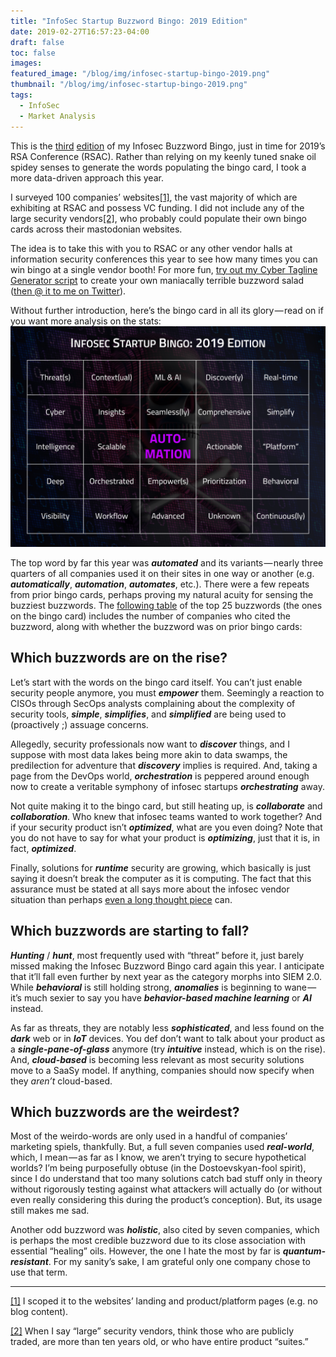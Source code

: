 ```yaml
---
title: "InfoSec Startup Buzzword Bingo: 2019 Edition"
date: 2019-02-27T16:57:23-04:00
draft: false
toc: false
images:
featured_image: "/blog/img/infosec-startup-bingo-2019.png"
thumbnail: "/blog/img/infosec-startup-bingo-2019.png"
tags:
  - InfoSec
  - Market Analysis
---
```


This is the [third](https://twitter.com/swagitda_/status/912494974779973632) [edition](https://twitter.com/swagitda_/status/967566556262694912) of my Infosec Buzzword Bingo, just in time for 2019’s RSA Conference (RSAC). Rather than relying on my keenly tuned snake oil spidey senses to generate the words populating the bingo card, I took a more data-driven approach this year.

I surveyed 100 companies’ websites<a name="back-1"></a>[[1]](#cite-1), the vast majority of which are exhibiting at RSAC and possess VC funding. I did not include any of the large security vendors<a name="back-2"></a>[[2]](#cite-2), who probably could populate their own bingo cards across their mastodonian websites.

The idea is to take this with you to RSAC or any other vendor halls at information security conferences this year to see how many times you can win bingo at a single vendor booth! For more fun, [try out my Cyber Tagline Generator script](https://github.com/swagitda/infosec-buzzword-bingo/blob/master/cyber-taglines.py) to create your own maniacally terrible buzzword salad ([then @ it to me on Twitter](https://twitter.com/swagitda_/)).

Without further introduction, here’s the bingo card in all its glory — read on if you want more analysis on the stats:
![Infosec Startup Buzzword Bingo card for 2019](/blog/img/infosec-startup-bingo-2019.png)

The top word by far this year was ***automated*** and its variants — nearly three quarters of all companies used it on their sites in one way or another (e.g. ***automatically***, ***automation***, ***automates***, etc.). There were a few repeats from prior bingo cards, perhaps proving my natural acuity for sensing the buzziest buzzwords. The [following table](https://github.com/swagitda/infosec-buzzword-bingo/blob/master/buzzword-bingo.md) of the top 25 buzzwords (the ones on the bingo card) includes the number of companies who cited the buzzword, along with whether the buzzword was on prior bingo cards:
<script src="https://gist.github.com/swagitda/7a55615c8b7889b92a3edaae7e8462e2.js"></script>


## Which buzzwords are on the rise?
Let’s start with the words on the bingo card itself. You can’t just enable security people anymore, you must ***empower*** them. Seemingly a reaction to CISOs through SecOps analysts complaining about the complexity of security tools, ***simple***, ***simplifies***, and ***simplified*** are being used to (proactively ;) assuage concerns.

Allegedly, security professionals now want to ***discover*** things, and I suppose with most data lakes being more akin to data swamps, the predilection for adventure that ***discovery*** implies is required. And, taking a page from the DevOps world, ***orchestration*** is peppered around enough now to create a veritable symphony of infosec startups ***orchestrating*** away.

Not quite making it to the bingo card, but still heating up, is ***collaborate*** and ***collaboration***. Who knew that infosec teams wanted to work together? And if your security product isn’t ***optimized***, what are you even doing? Note that you do not have to say for what your product is ***optimizing***, just that it is, in fact, ***optimized***.

Finally, solutions for ***runtime*** security are growing, which basically is just saying it doesn’t break the computer as it is computing. The fact that this assurance must be stated at all says more about the infosec vendor situation than perhaps [even a long thought piece](https://techcrunch.com/2019/02/13/the-infosec-reckoning-has-arrived/) can.


## Which buzzwords are starting to fall?
***Hunting*** / ***hunt***, most frequently used with “threat” before it, just barely missed making the Infosec Buzzword Bingo card again this year. I anticipate that it’ll fall even further by next year as the category morphs into SIEM 2.0. While ***behavioral*** is still holding strong, ***anomalies*** is beginning to wane — it’s much sexier to say you have ***behavior-based machine learning*** or ***AI*** instead.

As far as threats, they are notably less ***sophisticated***, and less found on the ***dark*** web or in ***IoT*** devices. You def don’t want to talk about your product as a ***single-pane-of-glass*** anymore (try ***intuitive*** instead, which is on the rise). And, ***cloud-based*** is becoming less relevant as most security solutions move to a SaaSy model. If anything, companies should now specify when they *aren’t* cloud-based.


## Which buzzwords are the weirdest?
Most of the weirdo-words are only used in a handful of companies’ marketing spiels, thankfully. But, a full seven companies used ***real-world***, which, I mean — as far as I know, we aren’t trying to secure hypothetical worlds? I’m being purposefully obtuse (in the Dostoevskyan-fool spirit), since I do understand that too many solutions catch bad stuff only in theory without rigorously testing against what attackers will actually do (or without even really considering this during the product’s conception). But, its usage still makes me sad.

Another odd buzzword was ***holistic***, also cited by seven companies, which is perhaps the most credible buzzword due to its close association with essential “healing” oils. However, the one I hate the most by far is ***quantum-resistant***. For my sanity’s sake, I am grateful only one company chose to use that term.

***

<a name="cite-1"></a>[[1]](#back-1) I scoped it to the websites’ landing and product/platform pages (e.g. no blog content).

<a name="cite-2"></a>[[2]](#back-2) When I say “large” security vendors, think those who are publicly traded, are more than ten years old, or who have entire product “suites.”